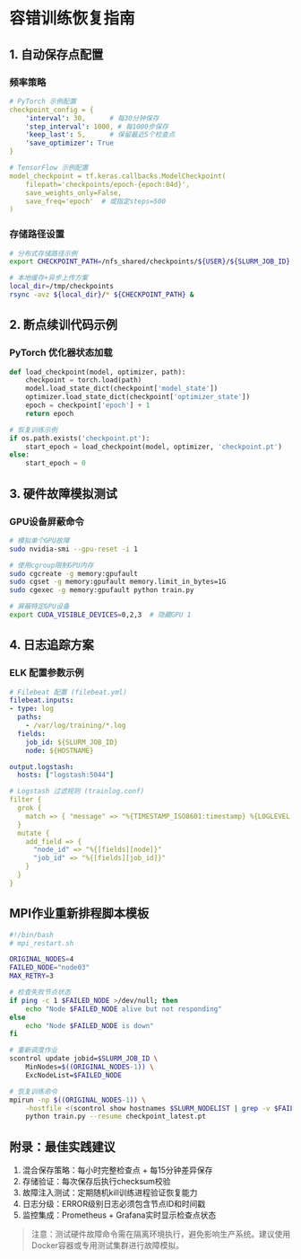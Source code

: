 # 容错训练恢复指南

## 1. 自动保存点配置
### 频率策略
```yaml
# PyTorch 示例配置
checkpoint_config = {
    'interval': 30,      # 每30分钟保存
    'step_interval': 1000, # 每1000步保存
    'keep_last': 5,      # 保留最近5个检查点
    'save_optimizer': True
}

# TensorFlow 示例配置
model_checkpoint = tf.keras.callbacks.ModelCheckpoint(
    filepath='checkpoints/epoch-{epoch:04d}',
    save_weights_only=False,
    save_freq='epoch'  # 或指定steps=500
)
```

### 存储路径设置
```bash
# 分布式存储路径示例
export CHECKPOINT_PATH=/nfs_shared/checkpoints/${USER}/${SLURM_JOB_ID}

# 本地缓存+异步上传方案
local_dir=/tmp/checkpoints
rsync -avz ${local_dir}/* ${CHECKPOINT_PATH} &
```

## 2. 断点续训代码示例
### PyTorch 优化器状态加载
```python
def load_checkpoint(model, optimizer, path):
    checkpoint = torch.load(path)
    model.load_state_dict(checkpoint['model_state'])
    optimizer.load_state_dict(checkpoint['optimizer_state'])
    epoch = checkpoint['epoch'] + 1
    return epoch

# 恢复训练示例
if os.path.exists('checkpoint.pt'):
    start_epoch = load_checkpoint(model, optimizer, 'checkpoint.pt')
else:
    start_epoch = 0
```

## 3. 硬件故障模拟测试
### GPU设备屏蔽命令
```bash
# 模拟单个GPU故障
sudo nvidia-smi --gpu-reset -i 1

# 使用cgroup限制GPU内存
sudo cgcreate -g memory:gpufault
sudo cgset -g memory:gpufault memory.limit_in_bytes=1G
sudo cgexec -g memory:gpufault python train.py

# 屏蔽特定GPU设备
export CUDA_VISIBLE_DEVICES=0,2,3  # 隐藏GPU 1
```

## 4. 日志追踪方案
### ELK 配置参数示例
```yaml
# Filebeat 配置 (filebeat.yml)
filebeat.inputs:
- type: log
  paths:
    - /var/log/training/*.log
  fields:
    job_id: ${SLURM_JOB_ID}
    node: ${HOSTNAME}

output.logstash:
  hosts: ["logstash:5044"]

# Logstash 过滤规则 (trainlog.conf)
filter {
  grok {
    match => { "message" => "%{TIMESTAMP_ISO8601:timestamp} %{LOGLEVEL:level} \[%{DATA:module}\] %{GREEDYDATA:msg}" }
  }
  mutate {
    add_field => { 
      "node_id" => "%{[fields][node]}"
      "job_id" => "%{[fields][job_id]}" 
    }
  }
}
```

## MPI作业重新排程脚本模板
```bash
#!/bin/bash
# mpi_restart.sh

ORIGINAL_NODES=4
FAILED_NODE="node03"
MAX_RETRY=3

# 检查失败节点状态
if ping -c 1 $FAILED_NODE >/dev/null; then
    echo "Node $FAILED_NODE alive but not responding"
else
    echo "Node $FAILED_NODE is down"
fi

# 重新调度作业
scontrol update jobid=$SLURM_JOB_ID \
    MinNodes=$((ORIGINAL_NODES-1)) \
    ExcNodeList=$FAILED_NODE

# 恢复训练命令
mpirun -np $((ORIGINAL_NODES-1)) \
    -hostfile <(scontrol show hostnames $SLURM_NODELIST | grep -v $FAILED_NODE) \
    python train.py --resume checkpoint_latest.pt
```

## 附录：最佳实践建议
1. 混合保存策略：每小时完整检查点 + 每15分钟差异保存
2. 存储验证：每次保存后执行checksum校验
3. 故障注入测试：定期随机kill训练进程验证恢复能力
4. 日志分级：ERROR级别日志必须包含节点ID和时间戳
5. 监控集成：Prometheus + Grafana实时显示检查点状态

> 注意：测试硬件故障命令需在隔离环境执行，避免影响生产系统。建议使用Docker容器或专用测试集群进行故障模拟。